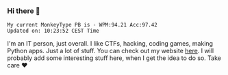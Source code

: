 ### Hi there 👋
<!-- PB START -->
```
My current MonkeyType PB is - WPM:94.21 Acc:97.42
Updated on: 10:23:52 CEST Time
```
<!-- PB END -->
I'm an IT person, just overall. I like CTFs, hacking, coding games, making Python apps. Just a lot of stuff.
You can check out my website [here](https://skill3472.github.io/).
I will probably add some interesting stuff here, when I get the idea to do so. Take care ❤️
